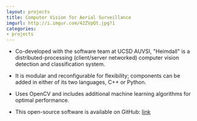 ```yaml
---
layout: projects
title: Computer Vision for Aerial Surveillance
imgurl: http://i.imgur.com/42ZVpQt.jpg?1
categories:
- projects
---
```


* Co-developed with the software team at UCSD AUVSI, "Heimdall" is a distributed-processing (client/server networked) computer vision detection and classification system.

* It is modular and reconfigurable for flexibility; components can be added in either of its two languages, C++ or Python.
* Uses OpenCV and includes additional machine learning algorithms for optimal performance.
* This open-source software is available on GitHub: [link](http://github.com/UCSD-AUVSI/Heimdall)
